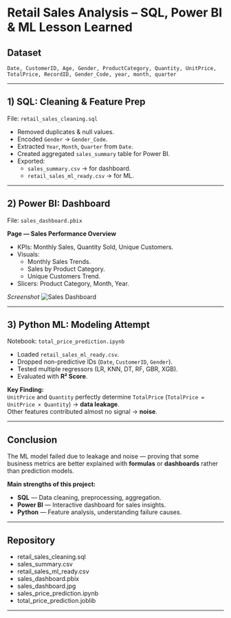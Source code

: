 # Retail Sales Analysis – SQL, Power BI & ML Lesson Learned

## Dataset
`Date, CustomerID, Age, Gender, ProductCategory, Quantity, UnitPrice, TotalPrice, RecordID, Gender_Code, year, month, quarter`

---

## 1) SQL: Cleaning & Feature Prep
File: `retail_sales_cleaning.sql`

- Removed duplicates & null values.
- Encoded `Gender` → `Gender_Code`.
- Extracted `Year`, `Month`, `Quarter` from `Date`.
- Created aggregated `sales_summary` table for Power BI.
- Exported:
  - `sales_summary.csv` → for dashboard.
  - `retail_sales_ml_ready.csv` → for ML.

---

## 2) Power BI: Dashboard
File: `sales_dashboard.pbix`

**Page — Sales Performance Overview**
- KPIs: Monthly Sales, Quantity Sold, Unique Customers.
- Visuals:
  - Monthly Sales Trends.
  - Sales by Product Category.
  - Unique Customers Trend.
- Slicers: Product Category, Month, Year.

_Screenshot_
![Sales Dashboard](sales_dashboard.jpg)

---

## 3) Python ML: Modeling Attempt
Notebook: `total_price_prediction.ipynb`

- Loaded `retail_sales_ml_ready.csv`.
- Dropped non-predictive IDs (`Date`, `CustomerID`, `Gender`).
- Tested multiple regressors (LR, KNN, DT, RF, GBR, XGB).
- Evaluated with **R² Score**.

**Key Finding:**  
`UnitPrice` and `Quantity` perfectly determine `TotalPrice` (`TotalPrice = UnitPrice × Quantity`) → **data leakage**.  
Other features contributed almost no signal → **noise**.

---

## Conclusion
The ML model failed due to leakage and noise — proving that some business metrics are better explained with **formulas** or **dashboards** rather than prediction models.  

**Main strengths of this project:**
- **SQL** — Data cleaning, preprocessing, aggregation.
- **Power BI** — Interactive dashboard for sales insights.
- **Python** — Feature analysis, understanding failure causes.

---

## Repository
- retail_sales_cleaning.sql
- sales_summary.csv
- retail_sales_ml_ready.csv
- sales_dashboard.pbix
- sales_dashboard.jpg
- sales_price_prediction.ipynb
- total_price_prediction.joblib

---
